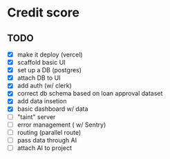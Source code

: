 # Credit score

## TODO

- [x] make it deploy (vercel)
- [x] scaffold basic UI
- [x] set up a DB (postgres)
- [x] attach DB to UI
- [x] add auth (w/ clerk)
- [x] correct db schema based on loan approval dataset
- [x] add data insetion
- [x] basic dashboard w/ data
- [ ] "taint" server
- [ ] error management ( w/ Sentry)
- [ ] routing (parallel route)
- [ ] pass data through AI
- [ ] attach AI to project
